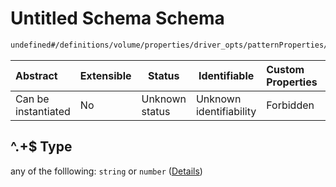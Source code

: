 # Untitled Schema Schema

```txt
undefined#/definitions/volume/properties/driver_opts/patternProperties/^.+$
```




| Abstract            | Extensible | Status         | Identifiable            | Custom Properties | Additional Properties | Access Restrictions | Defined In                                                                  |
| :------------------ | ---------- | -------------- | ----------------------- | :---------------- | --------------------- | ------------------- | --------------------------------------------------------------------------- |
| Can be instantiated | No         | Unknown status | Unknown identifiability | Forbidden         | Allowed               | none                | [config_schema_v3.9.json\*](config_schema_v3.9.json "open original schema") |

## ^.+$ Type

any of the folllowing: `string` or `number` ([Details](config_schema_v3-definitions-volume-properties-driver_opts-patternproperties-.md))
